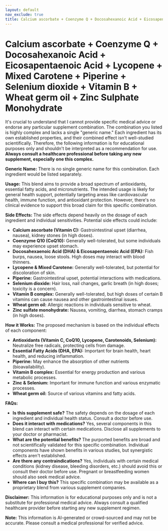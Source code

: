 ```yaml
---
layout: default
nav_exclude: true
title: Calcium ascorbate + Coenzyme Q + Docosahexanoic Acid + Eicosapentaenoic Acid + Lycopene + Mixed Carotene + Piperine + Selenium dioxide + Vitamin B + Wheat germ oil + Zinc Sulphate Monohydrate
---
```


# Calcium ascorbate + Coenzyme Q + Docosahexanoic Acid + Eicosapentaenoic Acid + Lycopene + Mixed Carotene + Piperine + Selenium dioxide + Vitamin B + Wheat germ oil + Zinc Sulphate Monohydrate

It's crucial to understand that I cannot provide specific medical advice or endorse any particular supplement combination.  The combination you listed is highly complex and lacks a single "generic name."  Each ingredient has its own established properties, and their combined effect isn't well-studied scientifically.  Therefore, the following information is for educational purposes only and shouldn't be interpreted as a recommendation for use.  **Always consult a healthcare professional before taking any new supplement, especially one this complex.**

**Generic Name:**  There is no single generic name for this combination.  Each ingredient would be listed separately.

**Usage:**  This blend aims to provide a broad spectrum of antioxidants, essential fatty acids, and micronutrients.  The intended usage is likely for general health support, potentially targeting areas like cardiovascular health, immune function, and antioxidant protection. However, there's no clinical evidence to support this broad claim for this specific combination.

**Side Effects:**  The side effects depend heavily on the dosage of each ingredient and individual sensitivities.  Potential side effects could include:

* **Calcium ascorbate (Vitamin C):**  Gastrointestinal upset (diarrhea, nausea), kidney stones (in high doses).
* **Coenzyme Q10 (CoQ10):** Generally well-tolerated, but some individuals may experience upset stomach.
* **Docosahexaenoic Acid (DHA) & Eicosapentaenoic Acid (EPA):**  Fish burps, nausea, loose stools.  High doses may interact with blood thinners.
* **Lycopene & Mixed Carotene:**  Generally well-tolerated, but potential for discoloration of skin.
* **Piperine:**  Gastrointestinal upset, potential interactions with medications.
* **Selenium dioxide:**  Hair loss, nail changes, garlic breath (in high doses; toxicity is a concern).
* **Vitamin B complex:**  Generally well-tolerated, but high doses of certain B vitamins can cause nausea and other gastrointestinal issues.
* **Wheat germ oil:**  Allergic reactions in individuals sensitive to wheat.
* **Zinc sulfate monohydrate:**  Nausea, vomiting, diarrhea, stomach cramps (in high doses).


**How it Works:**  The proposed mechanism is based on the individual effects of each component:

* **Antioxidants (Vitamin C, CoQ10, Lycopene, Carotenoids, Selenium):**  Neutralize free radicals, protecting cells from damage.
* **Essential Fatty Acids (DHA, EPA):**  Important for brain health, heart health, and reducing inflammation.
* **Piperine:**  May enhance the absorption of other nutrients (bioavailability).
* **Vitamin B complex:**  Essential for energy production and various metabolic processes.
* **Zinc & Selenium:**  Important for immune function and various enzymatic processes.
* **Wheat germ oil:**  Source of various vitamins and fatty acids.


**FAQs:**

* **Is this supplement safe?**  The safety depends on the dosage of each ingredient and individual health status.  Consult a doctor before use.
* **Does it interact with medications?**  Yes, several components in this blend can interact with certain medications.  Disclose all supplements to your doctor or pharmacist.
* **What are the potential benefits?**  The purported benefits are broad and not scientifically validated for this specific combination.  Individual components have shown benefits in various studies, but synergistic effects aren't established.
* **Are there any contraindications?**  Yes, individuals with certain medical conditions (kidney disease, bleeding disorders, etc.) should avoid this or consult their doctor before use.  Pregnant or breastfeeding women should also seek medical advice.
* **Where can I buy this?**  This specific combination may be available as a proprietary blend from various supplement companies.

**Disclaimer:**  This information is for educational purposes only and is not a substitute for professional medical advice.  Always consult a qualified healthcare provider before starting any new supplement regimen.


**Note:** This information is AI-generated or crowd-sourced and may not be accurate. Please consult a medical professional for verified advice.